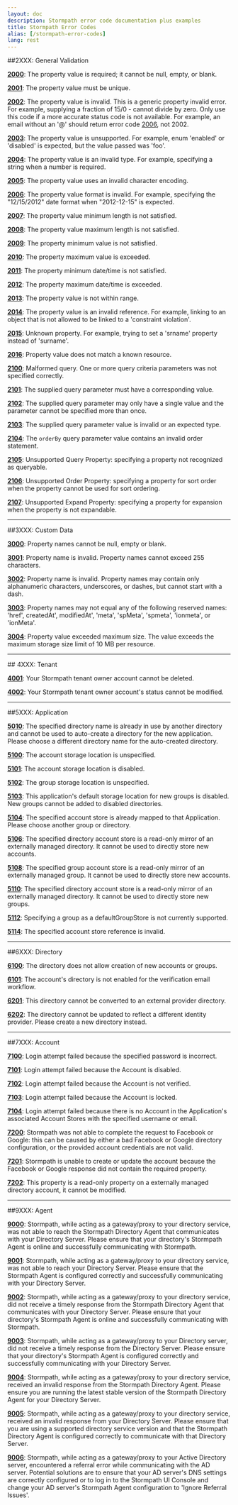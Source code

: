 ```yaml
---
layout: doc
description: Stormpath error code documentation plus examples
title: Stormpath Error Codes
alias: [/stormpath-error-codes]
lang: rest
---
```


##<a id="GeneralValidation"></a>2XXX: General Validation

<a id="2000"></a>[**2000**](/errors/2000): The property value is required; it cannot be null, empty, or blank.

<a id="2001"></a>[**2001**](/errors/2001): The property value must be unique.

<a id="2002"></a>[**2002**](/errors/2002): The property value is invalid. This is a generic property invalid error. For example, supplying a fraction of 15/0 - cannot divide by zero.
Only use this code if a more accurate status code is not available. For example, an email without an '@' should return error code [2006](/errors/2006), not 2002.

<a id="2003"></a>[**2003**](/errors/2003): The property value is unsupported. For example, enum 'enabled' or 'disabled' is expected, but the value passed was 'foo'.

<a id="2004"></a>[**2004**](/errors/2004): The property value is an invalid type. For example, specifying a string when a number is required.

<a id="2005"></a>[**2005**](/errors/2005): The property value uses an invalid character encoding.

<a id="2006"></a>[**2006**](/errors/2006): The property value format is invalid. For example, specifying the  "12/15/2012" date format when "2012-12-15" is expected.

<a id="2007"></a>[**2007**](/errors/2007): The property value minimum length is not satisfied.

<a id="2008"></a>[**2008**](/errors/2008): The property value maximum length is not satisfied.

<a id="2009"></a>[**2009**](/errors/2009): The property minimum value is not satisfied.

<a id="2010"></a>[**2010**](/errors/2010): The property maximum value is exceeded.

<a id="2011"></a>[**2011**](/errors/2011): The property minimum date/time is not satisfied.

<a id="2012"></a>[**2012**](/errors/2012): The property maximum date/time is exceeded.

<a id="2013"></a>[**2013**](/errors/2013): The property value is not within range.

<a id="2014"></a>[**2014**](/errors/2014): The property value is an invalid reference. For example, linking to an object that is not allowed to be linked to a 'constraint violation'.

<a id="2015"></a>[**2015**](/errors/2015): Unknown property. For example, trying to set a 'srname' property instead of 'surname'.

<a id="2016"></a>[**2016**](/errors/2016): Property value does not match a known resource.

<a id="2100"></a>[**2100**](/errors/2100): Malformed query. One or more query criteria parameters was not specified correctly.

<a id="2101"></a>[**2101**](/errors/2101): The supplied query parameter must have a corresponding value.

<a id="2102"></a>[**2102**](/errors/2102): The supplied query parameter may only have a single value and the parameter cannot be specified more than once.

<a id="2103"></a>[**2103**](/errors/2103): The supplied query parameter value is invalid or an expected type.

<a id="2104"></a>[**2104**](/errors/2104): The `orderBy` query parameter value contains an invalid order statement.

<a id="2105"></a>[**2105**](/errors/2105): Unsupported Query Property: specifying a property not recognized as queryable.

<a id="2106"></a>[**2106**](/errors/2106): Unsupported Order Property: specifying a property for sort order when the property cannot be used for sort ordering.

<a id="2107"></a>[**2107**](/errors/2107): Unsupported Expand Property: specifying a property for expansion when the property is not expandable.

***

##<a id="CustomData"></a>3XXX: Custom Data

<a id="3000"></a>[**3000**](/errors/3000): Property names cannot be null, empty or blank.

<a id="3001"></a>[**3001**](/errors/3001): Property name is invalid.  Property names cannot exceed 255 characters.

<a id="3002"></a>[**3002**](/errors/3002): Property name is invalid.  Property names may contain only alphanumeric characters, underscores, or dashes, but cannot start with a dash.

<a id="3003"></a>[**3003**](/errors/3003): Property names may not equal any of the following reserved names: 'href', createdAt', modifiedAt', 'meta', 'spMeta', 'spmeta', 'ionmeta', or 'ionMeta'.

<a id="3004"></a>[**3004**](/errors/3004): Property value exceeded maximum size. The value exceeds the maximum storage size limit of 10 MB per resource.

***

##<a id="Tenant"></a> 4XXX: Tenant

<a id="4001"></a>[**4001**](/errors/4001): Your Stormpath tenant owner account cannot be deleted.

<a id="4002"></a>[**4002**](/errors/4002): Your Stormpath tenant owner account's status cannot be modified.

***


##<a id="Application"></a>5XXX: Application

<a id="5010"></a>[**5010**](/errors/5010): The specified directory name is already in use by another directory and cannot be used to auto-create a directory for the new application. Please choose a different directory name for the auto-created directory.

<a id="5100"></a>[**5100**](/errors/5100): The account storage location is unspecified. 

<a id="5101"></a>[**5101**](/errors/5101): The account storage location is disabled.

<a id="5102"></a>[**5102**](/errors/5102): The group storage location is unspecified. 

<a id="5103"></a>[**5103**](/errors/5103): This application's default storage location for new groups is disabled.  New groups cannot be added to disabled directories. 

<a id="5104"></a>[**5104**](/errors/5104): The specified account store is already mapped to that Application. Please choose another group or directory. 

<a id="5106"></a>[**5106**](/errors/5106): The specified directory account store is a read-only mirror of an externally managed directory. It cannot be used to directly store new accounts. 

<a id="5108"></a>[**5108**](/errors/5108): The specified group account store is a read-only mirror of an externally managed group. It cannot be used to directly store new accounts. 

<a id="5110"></a>[**5110**](/errors/5110): The specified directory account store is a read-only mirror of an externally managed directory. It cannot be used to directly store new groups. 

<a id="5112"></a>[**5112**](/errors/5112): Specifying a group as a defaultGroupStore is not currently supported. 

<a id="5114"></a>[**5114**](/errors/5114): The specified account store reference is invalid.

***

##<a id="Directory"></a>6XXX: Directory

<a id="6100"></a>[**6100**](/errors/6100): The directory does not allow creation of new accounts or groups.

<a id="6101"></a>[**6101**](/errors/6101): The account's directory is not enabled for the verification email workflow.

<a id="6201"></a>[**6201**](/errors/6201): This directory cannot be converted to an external provider directory.

<a id="6202"></a>[**6202**](/errors/6202): The directory cannot be updated to reflect a different identity provider. Please create a new directory instead.
***
##<a id="Agent"></a>7XXX: Account

<a id="7100"></a>[**7100**](/errors/7100): Login attempt failed because the specified password is incorrect.

<a id="7101"></a>[**7101**](/errors/7101): Login attempt failed because the Account is disabled.

<a id="7102"></a>[**7102**](/errors/7102): Login attempt failed because the Account is not verified.

<a id="7103"></a>[**7103**](/errors/7103): Login attempt failed because the Account is locked.

<a id="7104"></a>[**7104**](/errors/7104): Login attempt failed because there is no Account in the Application's associated Account Stores with the specified username or email.

<a id="7200"></a>[**7200**](/errors/7200): Stormpath was not able to complete the request to Facebook or Google: this can be caused by either a bad Facebook or Google directory configuration, or the provided account credentials are not valid.

<a id="7201"></a>[**7201**](/errors/7201): Stormpath is unable to create or update the account because the Facebook or Google response did not contain the required property.

<a id="7202"></a>[**7202**](/errors/7202): This property is a read-only property on a externally managed directory account, it cannot be modified.

***
##<a id="Agent"></a>9XXX: Agent

<a id="9000"></a>[**9000**](/errors/9000): Stormpath, while acting as a gateway/proxy to your directory service, was not able to reach the Stormpath Directory Agent that communicates with your Directory Server. Please ensure that your directory's Stormpath Agent is online and successfully communicating with Stormpath.

<a id="9001"></a>[**9001**](/errors/9001): Stormpath, while acting as a gateway/proxy to your directory service, was not able to reach your Directory Server. Please ensure that the Stormpath Agent is configured correctly and successfully communicating with your Directory Server.

<a id="9002"></a>[**9002**](/errors/9002): Stormpath, while acting as a gateway/proxy to your directory service, did not receive a timely response from the Stormpath Directory Agent that communicates with your Directory Server. Please ensure that your directory's Stormpath Agent is online and successfully communicating with Stormpath.

<a id="9003"></a>[**9003**](/errors/9003): Stormpath, while acting as a gateway/proxy to your Directory server, did not receive a timely response from the Directory Server. Please ensure that your directory's Stormpath Agent is configured correctly and successfully communicating with your Directory Server.

<a id="9004"></a>[**9004**](/errors/9004): Stormpath, while acting as a gateway/proxy to your directory service, received an invalid response from the Stormpath Directory Agent. Please ensure you are running the latest stable version of the Stormpath Directory Agent for your Directory Server.

<a id="9005"></a>[**9005**](/errors/9005): Stormpath, while acting as a gateway/proxy to your directory service, received an invalid response from your Directory Server. Please ensure that you are using a supported directory service version and that the Stormpath Directory Agent is configured correctly to communicate with that Directory Server.

<a id="9006"></a>[**9006**](/errors/9006): Stormpath, while acting as a gateway/proxy to your Active Directory server, encountered a referral error while communicating with the AD server. Potential solutions are to ensure that your AD server's DNS settings are correctly configured or to log in to the Stormpath UI Console and change your AD server's Stormpath Agent configuration to 'Ignore Referral Issues'.

